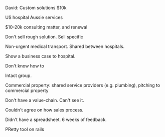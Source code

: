 David:
 Custom solutions
 $10k

US hospital
Aussie services

$10-20k consulting matter, and renewal

Don't sell rough solution. Sell specific

Non-urgent medical transport. Shared between hospitals.

Show a business case to hospital.

Don't know how to 

Intact group.

Commercial property: shared service providers (e.g. plumbing), pitching to commercial property

Don't have a value-chain. Can't see it.

Couldn't agree on how sales process. 

Didn't have a spreadsheet. 6 weeks of feedback.

PRetty tool on rails
